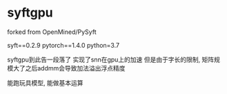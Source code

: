 # syftgpu
forked from OpenMined/PySyft

syft==0.2.9
pytorch==1.4.0
python=3.7

syftgpu到此告一段落了
实现了snn在gpu上的加速
但是由于字长的限制, 矩阵规模大了之后addmm会导致加法溢出浮点精度 

能跑玩具模型, 能做基本运算
